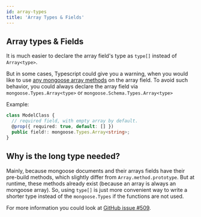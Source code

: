 ```yaml
---
id: array-types
title: 'Array Types & Fields'
---
```


## Array types & Fields

It is much easier to declare the array field's type as `type[]` instead of `Array<type>`.

But in some cases, Typescript could give you a warning, when you would like to use [any mongoose array methods](https://mongoosejs.com/docs/api/array.html) on the array field.
To avoid such behavior, you could always declare the array field via `mongoose.Types.Array<type>` or `mongoose.Schema.Types.Array<type>`

Example:

```ts
class ModelClass {
  // required field, with empty array by default.
  @prop({ required: true, default: [] })
  public field!: mongoose.Types.Array<string>;
}
```

## Why is the long type needed?

Mainly, because mongoose documents and their arrays fields have their pre-build methods, which slightly differ from `Array.method.prototype`. But at runtime, these methods already exist (because an array is always an mongoose array). So, using `type[]` is just more convenient way to write a shorter type instead of the `mongoose.Types` if the functions are not used.

For more information you could look at [GitHub issue #509](https://github.com/typegoose/typegoose/issues/509).
